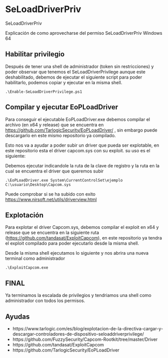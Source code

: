 # SeLoadDriverPriv
SeLoadDriverPriv

Explicación de como aprovecharse del permiso SeLoadDriverPriv Windows 64

## Habilitar privilegio

Después de tener una shell de administrador (token sin restricciones) y poder observar que tenemos el SeLoadDriverPrivilege aunque este deshabilitado, debemos de ejecutar el siguiente script para poder habilitarlo, podemos copiar y ejecutar en la misma shell.

```
.\Enable-SeLoadDriverPrivilege.ps1
```

## Compilar y ejecutar EoPLoadDriver

Para conseguir el ejecutable EoPLoadDriver.exe debemos compilar el archivo (en x64 y release) que se encuentra en https://github.com/TarlogicSecurity/EoPLoadDriver/ , sin embargo puede descargarlo en este mismo repositorio ya compilado.

Esto nos va a ayudar a poder subir un driver que pueda ser explotable, en este repositorio esta el driver capcom.sys con su exploit.
su uso es el siguiente:


Debemos ejecutar indicandole la ruta de la clave de registro y la ruta en la cual se encuentra el driver que queremos subir

```
.\EoPLoadDriver.exe System\CurrentControlSet\ejemplo C:\usuario\Desktop\Capcom.sys
```

Puede comprobar si se ha subido con exito
https://www.nirsoft.net/utils/driverview.html

## Explotación

Para explotar el driver Capcom.sys, debemos compilar el exploit en x64 y release que se encuentra en la siguiente ruta (https://github.com/tandasat/ExploitCapcom), en este repositorio ya tendra el exploit compilado para poder ejecutarlo desde la misma shell.

Desde la misma shell ejecutamos lo siguiente y nos abrira una nueva terminal como administrador

```
.\ExploitCapcom.exe
```

## FINAL

Ya terminamos la escalada de privilegios y tendriamos una shell como administrador con todos los permisos.


## Ayudas

<ul>
  <li>https://www.tarlogic.com/es/blog/explotacion-de-la-directiva-cargar-y-descargar-controladores-de-dispositivo-seloaddriverprivilege/</li>
  <li>https://github.com/FuzzySecurity/Capcom-Rootkit/tree/master/Driver</li>
  <li>https://github.com/tandasat/ExploitCapcom</li>
  <li>https://github.com/TarlogicSecurity/EoPLoadDriver</li> 
</ul>

